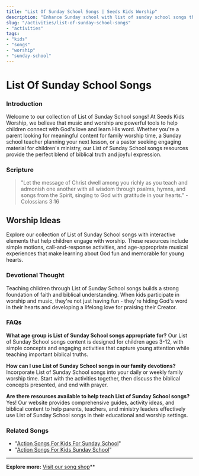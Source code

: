 ```yaml
---
title: "List Of Sunday School Songs | Seeds Kids Worship"
description: "Enhance Sunday school with list of sunday school songs that teach faith through music. Educational worship resources for children."
slug: "/activities/list-of-sunday-school-songs"
- "activities"
tags:
- "kids"
- "songs"
- "worship"
- "sunday-school"
---
```


# List Of Sunday School Songs

### Introduction

Welcome to our collection of List of Sunday School songs! At Seeds Kids Worship, we believe that music and worship are powerful tools to help children connect with God's love and learn His word. Whether you're a parent looking for meaningful content for family worship time, a Sunday school teacher planning your next lesson, or a pastor seeking engaging material for children's ministry, our List of Sunday School songs resources provide the perfect blend of biblical truth and joyful expression.

### Scripture

> "Let the message of Christ dwell among you richly as you teach and admonish one another with all wisdom through psalms, hymns, and songs from the Spirit, singing to God with gratitude in your hearts." - Colossians 3:16

## Worship Ideas

Explore our collection of List of Sunday School songs with interactive elements that help children engage with worship. These resources include simple motions, call-and-response activities, and age-appropriate musical experiences that make learning about God fun and memorable for young hearts.

### Devotional Thought

Teaching children through List of Sunday School songs builds a strong foundation of faith and biblical understanding. When kids participate in worship and music, they're not just having fun - they're hiding God's word in their hearts and developing a lifelong love for praising their Creator.

### FAQs

**What age group is List of Sunday School songs appropriate for?**
Our List of Sunday School songs content is designed for children ages 3-12, with simple concepts and engaging activities that capture young attention while teaching important biblical truths.

**How can I use List of Sunday School songs in our family devotions?**
Incorporate List of Sunday School songs into your daily or weekly family worship time. Start with the activities together, then discuss the biblical concepts presented, and end with prayer.

**Are there resources available to help teach List of Sunday School songs?**
Yes! Our website provides comprehensive guides, activity ideas, and biblical content to help parents, teachers, and ministry leaders effectively use List of Sunday School songs in their educational and worship settings.

### Related Songs

- "[Action Songs For Kids For Sunday School](/activities/action-songs-for-kids-for-sunday-school/)"
- "[Action Songs For Kids Sunday School](/activities/action-songs-for-kids-sunday-school/)"

---

**Explore more:** [Visit our song shop](https://seedskidsworship.com/shop)**

<!-- Schema Markup -->
<script type="application/ld+json">
{
  "@context": "https://schema.org",
  "@type": "MusicRecording",
  "name": "List Of Sunday School Songs",
  "byArtist": {
    "@type": "MusicGroup",
    "name": "Seeds Kids Worship"
  },
  "isFamilyFriendly": true,
  "url": "https://seedskidsworship.com/activities/list-of-sunday-school-songs/"
}
</script>